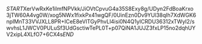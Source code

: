 $START$XerVwRxKe1ilmfNPVkk/JiOVtCpvuG4a35S8Exy8g/UDyn2FdBoaKrxo3jTW60A4vg0W/xog5NWx1fixkPx41wgQF/0UinEzn0Dv9YUl38qIh7XdWGK6npIMnT33VVJXLL8PR+ICeE8eVlTGyPhvLl4isi0N4Q1yICRDU36312xTWyI2/swvhsL1JWCV0PULuSf3UdGsctiwTePL0T+p07QiNA1JUJZ3fxLP15no2dqhUYV2xipL4XLfO7+6CX4s$END$